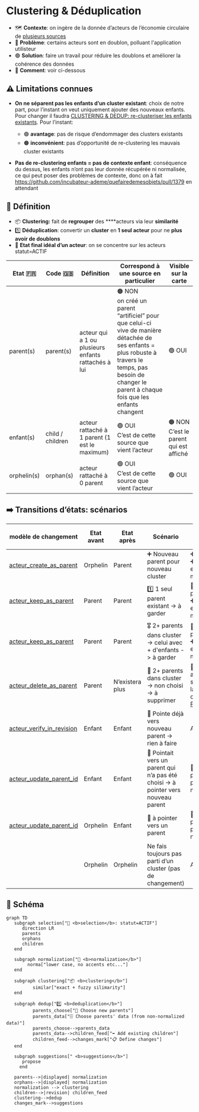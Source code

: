 # Clustering & Déduplication

- 🗺️ **Contexte**: on ingère de la donnée d’acteurs de l’économie circulaire de [plusieurs sources](https://data.ademe.fr/)
- 🔴 **Problème**: certains acteurs sont en doublon, polluant l'application utilisteur
- 🟢 **Solution**: faire un travail pour réduire les doublons et améliorer la cohérence des données
- 🤔 **Comment**: voir ci-dessous

## ⚠️ Limitations connues

- **On ne séparent pas les enfants d’un cluster existant**: choix de notre part, pour l’instant on veut uniquement
  ajouter des nouveaux enfants. Pour changer il faudra [CLUSTERING & DEDUP: re-clusteriser les enfants existants](https://www.notion.so/CLUSTERING-DEDUP-re-clusteriser-les-enfants-existants-1956523d57d7801abe3bc132ec7e33b0?pvs=21). Pour l’instant:
  - 🟢 **avantage**: pas de risque d’endommager des clusters existants
  - 🟠 **inconvénient**: pas d’opportunité de re-clustering les mauvais cluster existants
 
- **Pas de re-clustering enfants = pas de contexte enfant**: conséquence du dessus, les enfants n’ont pas leur donnée récupérée ni
  normalisée, ce qui peut poser des problèmes de contexte, donc on à fait https://github.com/incubateur-ademe/quefairedemesobjets/pull/1379 en attendant

## 📜 Définition

- 📦 **Clustering:** fait de **regrouper** des ****acteurs via leur **similarité**
- 1️⃣ **Déduplication**: convertir un **cluster** en **1 seul acteur** pour ne **plus avoir de doublons**
- 🎏 **Etat final idéal d’un acteur**: on se concentre sur les acteurs statut=ACTIF

<table><thead>
  <tr>
    <th>Etat 🇫🇷</th>
    <th>Code 🇬🇧</th>
    <th>Définition</th>
    <th>Correspond à une source en particulier</th>
    <th>Visible sur la carte</th>
  </tr></thead>
<tbody>
  <tr>
    <td>parent(s)</td>
    <td>parent(s)</td>
    <td>acteur qui a 1 ou plusieurs enfants rattachés à lui</td>
    <td>🟠 NON<br>on créé un parent “artificiel” pour que celui-ci vive de manière détachée de ses enfants = plus robuste à travers le temps, pas besoin de changer le parent à chaque fois que les enfants changent<br></td>
    <td>🟢 OUI</td>
  </tr>
  <tr>
    <td>enfant(s)</td>
    <td>child / children</td>
    <td>acteur rattaché à 1 parent (1 est le maximum)</td>
    <td>🟢 OUI<br>C’est de cette source que vient l’acteur<br></td>
    <td>🟠 NON<br>C’est le parent qui est affiché<br></td>
  </tr>
  <tr>
    <td>orphelin(s)</td>
    <td>orphan(s)</td>
    <td>acteur rattaché à 0 parent</td>
    <td>🟢 OUI<br>C’est de cette source que vient l’acteur<br></td>
    <td>🟢 OUI</td>
  </tr>
</tbody></table>

## ➡️ Transitions d’états: scénarios

<table><thead>
  <tr>
    <th>modèle de changement</th>
    <th>Etat avant</th>
    <th>Etat après</th>
    <th>Scénario</th>
    <th>Conséquences dans revision</th>
    <th>Conséquences dans displayed</th>
  </tr></thead>
<tbody>
  <tr>
    <td><a href="/incubateur-ademe/quefairedemesobjets/blob/main/data/models/changes/acteur_create_as_parent.py">acteur_create_as_parent</a></td>
    <td>Orphelin</td>
    <td>Parent</td>
    <td>➕ Nouveau parent pour nouveau cluster</td>
    <td>➕ Parent à créer<br>➕ Donnée enrichie au mieux<br></td>
    <td>pareil que révision</td>
  </tr>
  <tr>
    <td><a href="/incubateur-ademe/quefairedemesobjets/blob/main/data/models/changes/acteur_keep_as_parent.py">acteur_keep_as_parent</a></td>
    <td>Parent</td>
    <td>Parent</td>
    <td>1️⃣ 1 seul parent existant -&gt; à garder</td>
    <td> 🟰 Toujours parent du cluster<br>➕ Donnée enrichie au mieux<br></td>
    <td>pareil que révision</td>
  </tr>
  <tr>
    <td><a href="/incubateur-ademe/quefairedemesobjets/blob/main/data/models/changes/acteur_keep_as_parent.py">acteur_keep_as_parent</a></td>
    <td>Parent</td>
    <td>Parent</td>
    <td>🎖️ 2+ parents dans cluster -&gt; celui avec + d'enfants -&gt; à garder</td>
    <td> 🟰 Toujours parent du cluster<br>➕ Donnée enrichie au mieux<br></td>
    <td>pareil que révision</td>
  </tr>
  <tr>
    <td><a href="/incubateur-ademe/quefairedemesobjets/blob/main/data/models/changes/acteur_delete_as_parent.py">acteur_delete_as_parent</a></td>
    <td>Parent</td>
    <td>N’existera plus</td>
    <td>🔴 2+ parents dans cluster -&gt; non choisi -&gt; à supprimer</td>
    <td>🛑 Devrait être automatiquement supprimé suite à la mise à jour de ces enfants (voir <a href="https://github.com/incubateur-ademe/quefairedemesobjets/pull/1247">PR1247</a>)</td>
    <td>🛑 Devrait disparaitre de displayed</td>
  </tr>
  <tr>
    <td><a href="/incubateur-ademe/quefairedemesobjets/blob/main/data/models/changes/acteur_verify_in_revision.py">acteur_verify_in_revision</a></td>
    <td>Enfant</td>
    <td>Enfant</td>
    <td>🟰 Pointe déjà vers nouveau parent → rien à faire</td>
    <td>Aucune</td>
    <td>Aucune</td>
  </tr>
  <tr>
    <td><a href="/incubateur-ademe/quefairedemesobjets/blob/main/data/models/changes/acteur_update_parent_id.py">acteur_update_parent_id</a></td>
    <td>Enfant</td>
    <td>Enfant</td>
    <td>🔀 Pointait vers un parent qui n’a pas été choisi → à pointer vers nouveau parent</td>
    <td> 🔀 Mettre à jour parent_id pour pointer vers nouveau parent</td>
    <td>Aucune</td>
  </tr>
  <tr>
    <td><a href="/incubateur-ademe/quefairedemesobjets/blob/main/data/models/changes/acteur_update_parent_id.py">acteur_update_parent_id</a></td>
    <td>Orphelin</td>
    <td>Enfant</td>
    <td>🔀 à pointer vers un parent</td>
    <td> 🔀 Mettre à jour parent_id pour pointer vers nouveau parent</td>
    <td>🛑 Devrait disparaitre de displayed</td>
  </tr>
  <tr>
    <td></td>
    <td>Orphelin</td>
    <td>Orphelin</td>
    <td>Ne fais toujours pas parti d’un cluster (pas de changement)</td>
    <td>Aucune</td>
    <td>Aucune</td>
  </tr>
</tbody></table>

## 🔀 Schéma

```mermaid
graph TD
   subgraph selection["🔎 <b>selection</b>: statut=ACTIF"]
      direction LR
      parents
      orphans
      children
   end
   
   subgraph normalization["🧹 <b>normalization</b>"]
	    norma["lower case, no accents etc..."]
   end
   
   subgraph clustering["📦 <b>clustering</b>"]
		  similar["exact + fuzzy silimarity"]
   end
   
   subgraph dedup["1️⃣ <b>deduplication</b>"]
		  parents_choose["🥇 Choose new parents"]
		  parents_data["🗄️ Choose parents' data (from non-normalized data)"]
		  parents_choose-->parents_data
		  parents_data-->children_feed["⬅️ Add existing children"]
		  children_feed-->changes_mark["📋 Define changes"]
   end
   
   subgraph suggestions[" <b>suggestions</b>"]
      propose
	 end
   
   parents-->|displayed| normalization
   orphans-->|displayed| normalization
   normalization --> clustering
   children-->|revision| children_feed
   clustering-->dedup
   changes_mark-->suggestions
```
